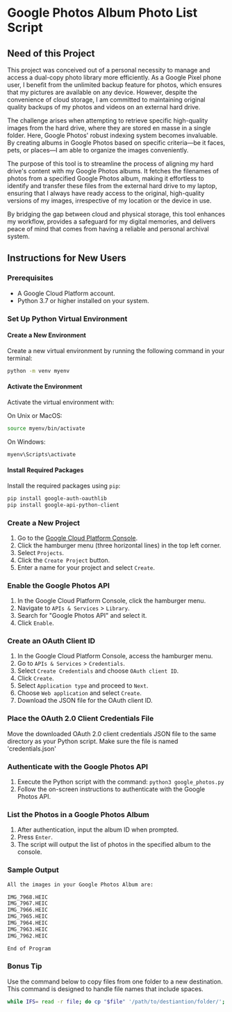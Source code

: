 
# Google Photos Album Photo List Script

## Need of this Project
This project was conceived out of a personal necessity to manage and access a dual-copy photo library more efficiently. As a Google Pixel phone user, I benefit from the unlimited backup feature for photos, which ensures that my pictures are available on any device. However, despite the convenience of cloud storage, I am committed to maintaining original quality backups of my photos and videos on an external hard drive.

The challenge arises when attempting to retrieve specific high-quality images from the hard drive, where they are stored en masse in a single folder. Here, Google Photos' robust indexing system becomes invaluable. By creating albums in Google Photos based on specific criteria—be it faces, pets, or places—I am able to organize the images conveniently.

The purpose of this tool is to streamline the process of aligning my hard drive's content with my Google Photos albums. It fetches the filenames of photos from a specified Google Photos album, making it effortless to identify and transfer these files from the external hard drive to my laptop, ensuring that I always have ready access to the original, high-quality versions of my images, irrespective of my location or the device in use.

By bridging the gap between cloud and physical storage, this tool enhances my workflow, provides a safeguard for my digital memories, and delivers peace of mind that comes from having a reliable and personal archival system.

## Instructions for New Users

### Prerequisites
- A Google Cloud Platform account.
- Python 3.7 or higher installed on your system.

### Set Up Python Virtual Environment

#### Create a New Environment
Create a new virtual environment by running the following command in your terminal:

```bash
python -m venv myenv
```

#### Activate the Environment
Activate the virtual environment with:

On Unix or MacOS:

```bash
source myenv/bin/activate
```

On Windows:

```cmd
myenv\Scripts\activate
```

#### Install Required Packages
Install the required packages using `pip`:

```bash
pip install google-auth-oauthlib
pip install google-api-python-client
```

### Create a New Project
1. Go to the [Google Cloud Platform Console](https://console.cloud.google.com/).
2. Click the hamburger menu (three horizontal lines) in the top left corner.
3. Select `Projects`.
4. Click the `Create Project` button.
5. Enter a name for your project and select `Create`.

### Enable the Google Photos API
1. In the Google Cloud Platform Console, click the hamburger menu.
2. Navigate to `APIs & Services` > `Library`.
3. Search for "Google Photos API" and select it.
4. Click `Enable`.

### Create an OAuth Client ID
1. In the Google Cloud Platform Console, access the hamburger menu.
2. Go to `APIs & Services` > `Credentials`.
3. Select `Create Credentials` and choose `OAuth client ID`.
4. Click `Create`.
5. Select `Application type` and proceed to `Next`.
6. Choose `Web application` and select `Create`.
7. Download the JSON file for the OAuth client ID.

### Place the OAuth 2.0 Client Credentials File
Move the downloaded OAuth 2.0 client credentials JSON file to the same directory as your Python script.
Make sure the file is named 'credentials.json'

### Authenticate with the Google Photos API
1. Execute the Python script with the command: `python3 google_photos.py`
2. Follow the on-screen instructions to authenticate with the Google Photos API.

### List the Photos in a Google Photos Album
1. After authentication, input the album ID when prompted.
2. Press `Enter`.
3. The script will output the list of photos in the specified album to the console.

### Sample Output

```bash
All the images in your Google Photos Album are: 

IMG_7968.HEIC
IMG_7967.HEIC
IMG_7966.HEIC
IMG_7965.HEIC
IMG_7964.HEIC
IMG_7963.HEIC
IMG_7962.HEIC

End of Program
```

### Bonus Tip
Use the command below to copy files from one folder to a new destination. 
This command is designed to handle file names that include spaces.

```bash
while IFS= read -r file; do cp "$file" '/path/to/destiantion/folder/'; done < '/path/to/plain-text-file-with-photos-names.txt'
```

